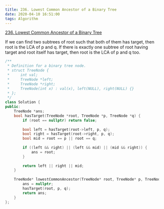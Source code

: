 ```yaml
---
title: 236. Lowest Common Ancestor of a Binary Tree
date: 2020-04-10 16:51:00
tags: Algorithm
---
```


[236. Lowest Common Ancestor of a Binary Tree](https://leetcode.com/problems/lowest-common-ancestor-of-a-binary-tree/)

If we can find two subtrees of root such that both of them has target, then root is the LCA of p and q.
If there is exactly one subtree of root having target and root itself has target, then root is the LCA of p and q too.

```cpp
/**
 * Definition for a binary tree node.
 * struct TreeNode {
 *     int val;
 *     TreeNode *left;
 *     TreeNode *right;
 *     TreeNode(int x) : val(x), left(NULL), right(NULL) {}
 * };
 */
class Solution {
public:
    TreeNode *ans;
    bool hasTarget(TreeNode *root, TreeNode *p, TreeNode *q) {
        if (root == nullptr) return false;
    
        bool left = hasTarget(root->left, p, q);
        bool right = hasTarget(root->right, p, q);
        bool mid = root == p || root == q;
        
        if ((left && right) || (left && mid) || (mid && right)) {
            ans = root;
        }
        
        return left || right || mid;
    }
    
    TreeNode* lowestCommonAncestor(TreeNode* root, TreeNode* p, TreeNode* q) {
        ans = nullptr;
        hasTarget(root, p, q);
        return ans;
    }
};
```